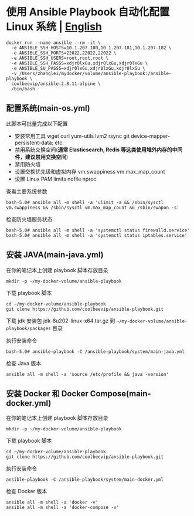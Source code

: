 # 使用 Ansible Playbook 自动化配置 Linux 系统 | [English](README.md)

```shell
docker run --name ansible --rm -it \
  -e ANSIBLE_SSH_HOSTS=10.1.207.180,10.1.207.181,10.1.207.182 \
  -e ANSIBLE_SSH_PORTS=22022,22022,22022 \
  -e ANSIBLE_SSH_USERS=root,root,root \
  -e ANSIBLE_SSH_PASSS=xdjr0lxGu,xdjr0lxGu,xdjr0lxGu \
  -e ANSIBLE_SU_PASSS=xdjr0lxGu,xdjr0lxGu,xdjr0lxGu \
  -v /Users/zhanglei/mydocker/volume/ansible-playbook:/ansible-playbook \
  coolbeevip/ansible:2.8.11-alpine \
  /bin/bash  
```

## 配置系统(main-os.yml)

此脚本可批量完成以下配置

* 安装常用工具 wget curl yum-utils lvm2 rsync git device-mapper-persistent-data; etc.
* 禁用系统交换空间(**通常 Elasticsearch, Redis 等这类使用堆外内存的中间件，建议禁用交换空间**)
* 禁用防火墙
* 设置交换优先级和虚拟内存 vm.swappiness vm.max_map_count
* 设置 Linux PAM limits nofile nproc



查看主要系统参数

```shell
bash-5.0# ansible all -m shell -a 'ulimit -a && /sbin/sysctl vm.swappiness && /sbin/sysctl vm.max_map_count && /sbin/swapon -s'
```

检查防火墙服务状态

```shell
bash-5.0# ansible all -m shell -a 'systemctl status firewalld.service'
bash-5.0# ansible all -m shell -a 'systemctl status iptables.service'
```

## 安装 JAVA(main-java.yml)

在你的笔记本上创建 playbook 脚本存放目录

```shell
mkdir -p ~/my-docker-volume/ansible-playbook
```

下载 playbook 脚本

```shell
cd ~/my-docker-volume/ansible-playbook
git clone https://github.com/coolbeevip/ansible-playbook.git
```

下载 jdk 安装包 jdk-8u202-linux-x64.tar.gz 到 `~/my-docker-volume/ansible-playbook/packages` 目录

执行安装命令

```shell
bash-5.0# ansible-playbook -C /ansible-playbook/system/main-java.yml
```

检查 Java 版本

```shell
ansible all -m shell -a 'source /etc/profile && java -version'
```

## 安装 Docker 和 Docker Compose(main-docker.yml)

在你的笔记本上创建 playbook 脚本存放目录

```shell
mkdir -p ~/my-docker-volume/ansible-playbook
```

下载 playbook 脚本

```shell
cd ~/my-docker-volume/ansible-playbook
git clone https://github.com/coolbeevip/ansible-playbook.git
```

执行安装命令

```shell
ansible-playbook -C /ansible-playbook/system/main-docker.yml
```

检查 Docker 版本

```shell
ansible all -m shell -a 'docker -v'
ansible all -m shell -a 'docker-compose -v'
```
